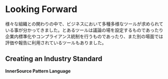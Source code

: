 # Looking Forward

<!-- During our journey, we have found a need for many tools. Some help facilitate discussion and some help with standardization and compliance; others help with measurement and reporting. Please join us at [InnerSourceCommons.org](http://innersourcecommons.org/tools) where we are working on the open source versions of these tools. -->

様々な組織との関わりの中で、ビジネスにおいて多種多様なツールが求められている事が分かってきました。とあるツールは議論の場を設定するものであったり企業内標準化やコンプライアンス統制を行うものであったり、また別の場面では評価や報告に利用されているツールもありました。

<!-- One such tool is called Agora—for enterprise search. We are working toward an open system in which employees can easily add in diverse data sources. This will allow search across tools and domains. -->



<!-- We also are discussing maturity levels at the Commons. The first pass has been in regard to GitHub and GitLab metrics. But we would like to measure reuse and collaboration across data sources. However we can do this only if we first capture the data. -->

## Creating an Industry Standard

<!-- We have created an organization called InnerSource Commons. Currently, we have more than 50 members, most from enterprise-sized organizations. One of our primary goals at the moment is to create an industry standard. We are working on creating pattern languages from stories that our members create. -->

<!-- We are spreading information in several ways: -->

<!--
* We are working with O’Reilly Media to create books (like this one) and training materials to help teach other people and their companies about InnerSource.  
* We have classes based on ones we’ve given at conferences, now trimmed to fit in 30-minute segments.
* We have [training materials on the wiki](http://www.innersourcecommons.org/training). If you have any feedback or create any materials that you want to share, please contact us there or follow the link to our Slack chat channel.
-->
  
**InnerSource Pattern Language**

<!-- One very large-scale project under way at the Commons is creating a pattern language for finding solutions to problems. Leonardo da Vinci looked to nature for solutions to difficult problems. When _we_ encounter a difficult problem, we look to an open source collection of previously solved problems that have a pattern similar to ours. In the pattern project, we create simple patterns that contain five elements: -->

<!-- * A description of the problem
* The larger context around the problem
* The forces that must be considered in finding a solution
* A possible solution
* The new context that results from applying the solution -->
  
<!-- Thankfully, the many similar (and already documented!) [patterns](http://www.innersourcecommons.org/patterns) in the open source world are making quick work of this project. -->
